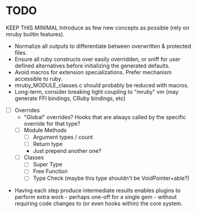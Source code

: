 # TODO

KEEP THIS MINIMAL
Introduce as few new concepts as possible (rely on mruby builtin features).

- Normalize all outputs to differentiate between overwritten & protected files.
- Ensure all ruby constructs over easily overridden, or sniff for user defined
  alternatives before initializing the generated defaults.
- Avoid macros for extension specializations. Prefer mechanism accessible to ruby.
- mruby_MODULE_classes.c should probably be reduced with macros.
- Long-term, consider breaking tight coupling to "mruby" vm (may generate FFI bindings, CRuby bindings, etc)

- [ ] Overrides
  + "Global" overrides? Hooks that are always called by the specific override for that type?
  + [ ] Module Methods
    * [ ] Argument types / count
    * [ ] Return type
    * Just prepend another one?
  + [ ] Classes
    * [ ] Super Type
    * [ ] Free Function
    * [ ] Type Check (maybe this type shouldn't be VoidPointer+able?)

- Having each step produce intermediate results enables plugins
  to perform extra work - perhaps one-off for a single gem - without
  requiring code changes to (or even hooks within) the core system.


